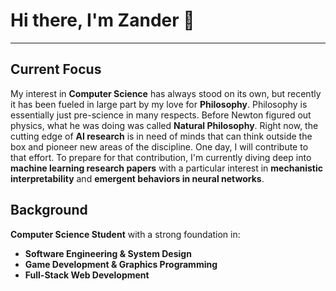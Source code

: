 # Hi there, I'm Zander 👋
---
## Current Focus
My interest in **Computer Science** has always stood on its own, but recently it has been fueled in large part by my love for **Philosophy**. Philosophy is essentially just pre-science in many respects. Before Newton figured out physics, what he was doing was called **Natural Philosophy**. Right now, the cutting edge of **AI research** is in need of minds that can think outside the box and pioneer new areas of the discipline. One day, I will contribute to that effort. To prepare for that contribution, I'm currently diving deep into **machine learning research papers** with a particular interest in **mechanistic interpretability** and **emergent behaviors in neural networks**.

## Background
**Computer Science Student** with a strong foundation in:
- **Software Engineering & System Design**
- **Game Development & Graphics Programming**
- **Full-Stack Web Development**
